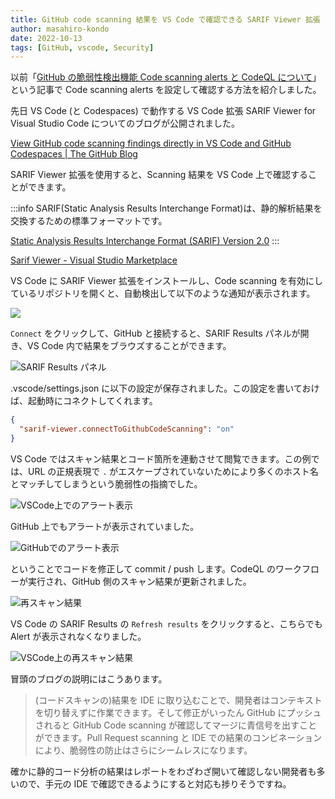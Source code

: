 ```yaml
---
title: GitHub code scanning 結果を VS Code で確認できる SARIF Viewer 拡張
author: masahiro-kondo
date: 2022-10-13
tags: [GitHub, vscode, Security]
---
```


以前「[GitHub の脆弱性検出機能 Code scanning alerts と CodeQL について](/blogs/2022/06/20/github-code-scanning-and-codeql/)」という記事で Code scanning alerts を設定して確認する方法を紹介しました。

先日 VS Code (と Codespaces) で動作する VS Code 拡張 SARIF Viewer for Visual Studio Code についてのブログが公開されました。

[View GitHub code scanning findings directly in VS Code and GitHub Codespaces | The GitHub Blog](https://github.blog/2022-10-11-view-github-code-scanning-findings-directly-in-vs-code-and-github-codespaces/)

SARIF Viewer 拡張を使用すると、Scanning 結果を VS Code 上で確認することができます。

:::info
SARIF(Static Analysis Results Interchange Format)は、静的解析結果を交換するための標準フォーマットです。

[Static Analysis Results Interchange Format (SARIF) Version 2.0](https://docs.oasis-open.org/sarif/sarif/v2.0/sarif-v2.0.html)
:::

[Sarif&#32;Viewer&#32;-&#32;Visual&#32;Studio&#32;Marketplace](https://marketplace.visualstudio.com/items?itemName=MS-SarifVSCode.sarif-viewer)

VS Code に SARIF Viewer 拡張をインストールし、Code scanning を有効にしているリポジトリを開くと、自動検出して以下のような通知が表示されます。

![](https://i.gyazo.com/2e38542b7658a1462e9689b4c7e5d41e.png)

`Connect` をクリックして、GitHub と接続すると、SARIF Results パネルが開き、VS Code 内で結果をブラウズすることができます。

![SARIF Results パネル](https://i.gyazo.com/8cc834139c85fd17d1b8cade8010fc4a.png)

.vscode/settings.json に以下の設定が保存されました。この設定を書いておけば、起動時にコネクトしてくれます。

```json
{
  "sarif-viewer.connectToGithubCodeScanning": "on"
}
```
VS Code ではスキャン結果とコード箇所を連動させて閲覧できます。この例では、URL の正規表現で `.` がエスケープされていないためにより多くのホスト名とマッチしてしまうという脆弱性の指摘でした。

![VSCode上でのアラート表示](https://i.gyazo.com/e30ab9b55f6afd3bf7ba85b3f1953d97.png)

GitHub 上でもアラートが表示されていました。

![GitHubでのアラート表示](https://i.gyazo.com/60521553644d43129e8e89019cd39ed5.png)

ということでコードを修正して commit / push します。CodeQL のワークフローが実行され、GitHub 側のスキャン結果が更新されました。

![再スキャン結果](https://i.gyazo.com/d96c54981d1a4043bef214c7016c7ba3.png)

VS Code の SARIF Results の `Refresh results` をクリックすると、こちらでも Alert が表示されなくなりました。

![VSCode上の再スキャン結果](https://i.gyazo.com/377db0faed5aa7b32785707555605ddc.png)

冒頭のブログの説明にはこうあります。

> (コードスキャンの)結果を IDE に取り込むことで、開発者はコンテキストを切り替えずに作業できます。そして修正がいったん GitHub にプッシュされると GitHub Code scanning が確認してマージに青信号を出すことができます。Pull Request scanning と IDE での結果のコンビネーションにより、脆弱性の防止はさらにシームレスになります。

確かに静的コード分析の結果はレポートをわざわざ開いて確認しない開発者も多いので、手元の IDE で確認できるようにすると対応も捗りそうですね。
